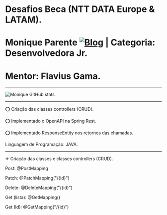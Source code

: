 # Desafios Beca (NTT DATA Europe & LATAM).
# Monique Parente [![Blog](https://img.shields.io/badge/LinkedIn-0077B5?style=for-the-badge&logo=linkedin&logoColor=white)](https://www.linkedin.com/in/monique13/) | Categoria: Desenvolvedora Jr. 
# Mentor: Flavius Gama.
______________________________________________________________________________________________________________________________________________________________________________

![Monique GitHub stats](https://github-readme-stats.vercel.app/api?username=MoniqueParente&show_icons=true&theme=radical)
______________________________________________________________________________________________________________________________________________________________________________

⭕ Criação das classes controllers (CRUD).

⭕ Implementado o OpenAPI na Spring Rest.

⭕ Implementado ResponseEntity nos retornos das chamadas.

Linguagem de Programação: JAVA.
______________________________________________________________________________________________________________________________________________________________________________

⚜ Criação das classes e classes controllers (CRUD).

Post: @PostMapping

Patch: @PatchMapping("/{id}")

Delete: @DeleteMapping("/{id}")

Get (lista): @GetMapping()

Get (Id): @GetMapping("/{id}")
